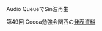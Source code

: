Audio QueueでSin波再生

第49回 Cocoa勉強会関西の[発表資料](http://www.slideshare.net/yuichi_fujishige/audio-queuesin)
